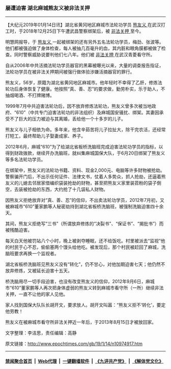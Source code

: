 ### 屡遭迫害 湖北麻城熊友义被非法关押
------------------------

<p>
 【大纪元2019年01月14日讯】湖北省黄冈地区麻城市法轮功学员
 <a href="http://www.epochtimes.com/gb/tag/%E7%86%8A%E5%8F%8B%E4%B9%89.html">
  熊友义
 </a>
 在武汉打工时，于2018年12月25日下午遭武昌警察绑架后，被
 <a href="http://www.epochtimes.com/gb/tag/%E9%9D%9E%E6%B3%95%E5%85%B3%E6%8A%BC.html">
  非法关押
 </a>
 至今。
</p>
<p>
 明慧网报导，于
 <a href="http://www.epochtimes.com/gb/tag/%E7%86%8A%E5%8F%8B%E4%B9%89.html">
  熊友义
 </a>
 一起被绑架的还有另外五名法轮功学员，梅劲、张波等。他们都被强迫做了身体检查，每人被抽几百毫升的血，其内脏和眼角膜都被做了检查。同时警察威胁说要判他们七八年。他们被
 <a href="http://www.epochtimes.com/gb/tag/%E9%9D%9E%E6%B3%95%E5%85%B3%E6%8A%BC.html">
  非法关押
 </a>
 在武汉青菱看守所。
</p>
<p>
 自从2006年中共活摘法轮功学员器官的黑幕被曝光以来，大量的调查报告指证，法轮功学员在被非法关押期间被强行做体验涉嫌活摘器官的罪行。
</p>
<p>
 熊友义，56岁，原籍为湖北省黄冈地区麻城市。他年轻时不幸得了乙肝，修炼法轮功后身体恢复了健康。他按照“真、善、忍”的要求做，勤劳朴实，乐于助人，不抽烟喝酒、不打牌赌博。
</p>
<p>
 1999年7月中共迫害法轮功后，因不放弃修炼法轮功，熊友义曾多次被当地政府、“610”（中共专门迫害法轮功的非法组织）及麻城国安骚扰、绑架。其妻因承受不了巨大的压力被迫与其离婚，丢给他一个十多岁的儿子。
</p>
<p>
 熊友义与儿子相依为命。多年来，他含辛茹苦将儿子拉扯大，除干完农活，还经常打短工，最终帮助儿子娶妻成家、养子。
</p>
<p>
 2012年6月，麻城“610”为了给湖北省板桥洗脑班完成迫害法轮功学员的指标，以得到财政拨款，继续开办洗脑班，就纠集麻城国保大队，于6月20日绑架了熊友义等多名法轮功学员。
</p>
<p>
 在绑架中，熊友义的法轮功书籍、资料、现金2,000元、电脑等许多财物被抢劫。警察骗开门后，不出示任何证件、法律文书，仗着人多势众，抓人抢劫，还逼着熊友义的儿媳去邻居家借编织袋装抢劫的财物，甚至把熊友义家里装苕粉的袋子倒空，去装被抢劫的东西，大约抢了十几袋私人财物。
</p>
<p>
 因熊友义拒绝放弃对“真、善、忍”的信仰，不出卖法轮功学员，2012年7月初，又被麻城市“610”董家鹏等人秘密劫持到湖北省板桥洗脑班，被强制洗脑迫害四十余天。
</p>
<p>
 其间，熊友义拒绝写“三书”（所谓放弃修炼的“决裂书”、“保证书”、“揭批书”）而被残酷迫害。
</p>
<p>
 每天白天他被罚站八个小时，晚上被剥夺睡眠，还不给饭吃。村里被派去“监视”他的村民于心不忍，偷偷塞两个馒头给他吃。被发现后，那个村民被赶回了麻城，洗脑班要求再换一个监视者。
</p>
<p>
 湖北省板桥洗脑班见熊友义没有“转化”，仍不甘心，对他加期迫害七天；他仍然不放弃修炼，又被延长迫害十五天。
</p>
<p>
 桥洗脑用尽一切手段迫害，也没有改变熊友义的信仰，2012年9月6日，麻城市“610”董家鹏等人再次把身体虚弱的熊友义转到麻城市看守所（一所）继续非法关押，一直不让他的家人见他。
</p>
<p>
 家人找到国保大队队长胡开文，要求放人。胡开文叫嚣：“熊友义拒不‘转化’，要定他劳教！
</p>
<p>
 熊友义在被麻城市看守所非法关押近一年后，于2013年8月15日才被放回家。
</p>
<p>
 文字整理：李洁思，责任编辑：高静
</p>

原文链接：http://www.epochtimes.com/gb/19/1/14/n10974917.htm


------------------------
#### [禁闻聚合首页](https://github.com/gfw-breaker/banned-news/blob/master/README.md) &nbsp;|&nbsp; [Web代理](https://github.com/gfw-breaker/open-proxy/blob/master/README.md) &nbsp;|&nbsp; [一键翻墙软件](https://github.com/gfw-breaker/nogfw/blob/master/README.md) &nbsp;|&nbsp; [《九评共产党》](https://github.com/gfw-breaker/9ping.md/blob/master/README.md#九评之一评共产党是什么) &nbsp;|&nbsp; [《解体党文化》](https://github.com/gfw-breaker/jtdwh.md/blob/master/README.md#绪论)